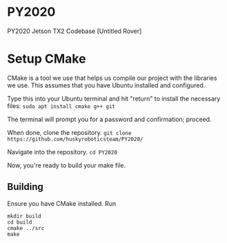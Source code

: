 # PY2020
PY2020 Jetson TX2 Codebase [Untitled Rover]

# Setup CMake
CMake is a tool we use that helps us compile our project with the libraries we use. This assumes that you have Ubuntu installed and configured.

Type this into your Ubuntu terminal and hit "return" to install the necessary files:
  ```sudo apt install cmake g++ git```

The terminal will prompt you for a password and confirmation; proceed.

When done, clone the repository.
  ```git clone https://github.com/huskyroboticsteam/PY2020/```

Navigate into the repository.
  ```cd PY2020```
  
Now, you're ready to build your make file.

## Building
Ensure you have CMake installed.
Run
```
mkdir build
cd build
cmake ../src
make
```
